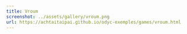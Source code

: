 ```yaml
---
title: Vroum
screenshot: ../assets/gallery/vroum.png
url: https://achtaitaipai.github.io/odyc-exemples/games/vroum.html
---
```

